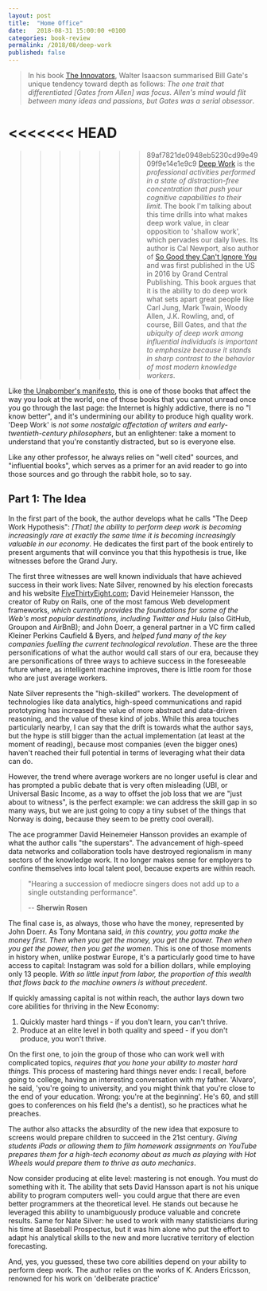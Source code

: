 ```yaml
---
layout: post
title:  "Home Office"
date:   2018-08-31 15:00:00 +0100
categories: book-review
permalink: /2018/08/deep-work
published: false
---
```

> In his book [The Innovators](https://www.amazon.com/Innovators-Hackers-Geniuses-Created-Revolution/dp/1476708703), Walter Isaacson summarised Bill Gate's unique tendency toward depth as follows: _The one trait that differentiated [Gates from Allen] was focus. Allen's mind would flit between many ideas and passions, but Gates was a serial obsessor_.

<<<<<<< HEAD
=======


>>>>>>> 89af7821de0948eb5230cd99e4909f9e14e1e9c9
[Deep Work](https://www.amazon.com/Deep-Work-Focused-Success-Distracted/dp/1455586692) is the *professional activities performed in a state of distraction-free concentration that push your cognitive capabilities to their limit*. The book I'm talking about this time drills into what makes deep work value, in clear opposition to 'shallow work', which pervades our daily lives. Its author is Cal Newport, also author of [So Good they Can't Ignore You](https://www.amazon.com/Good-They-Cant-Ignore-You/dp/1455509124/ref=pd_sim_14_1?_encoding=UTF8&pd_rd_i=1455509124&pd_rd_r=62e5c976-ac8e-11e8-8742-1712fd196554&pd_rd_w=PYHhw&pd_rd_wg=MWemg&pf_rd_i=desktop-dp-sims&pf_rd_m=ATVPDKIKX0DER&pf_rd_p=a180fdfb-b54e-4904-85ba-d852197d6c09&pf_rd_r=XW18WZ7NEDFFTYSAAZDV&pf_rd_s=desktop-dp-sims&pf_rd_t=40701&psc=1&refRID=XW18WZ7NEDFFTYSAAZDV) and was first published in the US in 2016 by Grand Central Publishing. This book argues that it is the ability to do deep work what sets apart great people like Carl Jung, Mark Twain, Woody Allen, J.K. Rowling, and, of course, Bill Gates, and that *the ubiquity of deep work among influential individuals is important to emphasize because it stands in sharp contrast to the behavior of most modern knowledge workers*.

Like [the Unabomber's manifesto](http://editions-hache.com/essais/pdf/kaczynski2.pdf), this is one of those books that affect the way you look at the world, one of those books that you cannot unread once you go through the last page: the Internet is highly addictive, there is no "I know better", and it's undermining our ability to produce high quality work. 'Deep Work' is *not some nostalgic affectation of writers and early-twentieth-century philosophers*, but an enlightener: take a moment to understand that you're constantly distracted, but so is everyone else.

Like any other professor, he always relies on "well cited" sources, and "influential books", which serves as a primer for an avid reader to go into those sources and go through the rabbit hole, so to say.

## Part 1: The Idea
In the first part of the book, the author develops what he calls "The Deep Work Hypothesis": *[That] the ability to perform deep work is becoming increasingly rare at exactly the same time it is becoming increasingly valuable in our economy*. He dedicates the first part of the book entirely to present arguments that will convince you that this hypothesis is true, like witnesses before the Grand Jury.

The first three witnesses are well known individuals that have achieved success in their work lives: Nate Silver, renowned by his election forecasts and his website [FiveThirtyEight.com](https://fivethirtyeight.com/); David Heinemeier Hansson, the creator of Ruby on Rails, one of the most famous Web development frameworks, *which currently provides the foundations for some of the Web's most popular destinations, including Twitter and Hulu* (also GitHub, Groupon and AirBnB); and John Doerr, a general partner in a VC firm called Kleiner Perkins Caufield & Byers, and *helped fund many of the key companies fuelling the current technological revolution*. These are the three personifications of what the author would call stars of our era, because they are personifications of three ways to achieve success in the foreseeable future where, as intelligent machine improves, there is little room for those who are just average workers.

Nate Silver represents the "high-skilled" workers. The development of technologies like data analytics, high-speed communications and rapid prototyping has increased the value of more abstract and data-driven reasoning, and the value of these kind of jobs. While this area touches particularly nearby, I can say that the drift is towards what the author says, but the hype is still bigger than the actual implementation (at least at the moment of reading), because most companies (even the bigger ones) haven't reached their full potential in terms of leveraging what their data can do.

However, the trend where average workers are no longer useful is clear and has prompted a public debate that is very often misleading (UBI, or Universal Basic Income, as a way to offset the job loss that we are "just about to witness", is the perfect example: we can address the skill gap in so many ways, but we are just going to copy a tiny subset of the things that Norway is doing, because they seem to be pretty cool overall).

The ace programmer David Heinemeier Hansson provides an example of what the author calls "the superstars". The advancement of high-speed data networks and collaboration tools have destroyed regionalism in many sectors of the knowledge work. It no longer makes sense for employers to confine themselves into local talent pool, because experts are within reach.

> "Hearing a succession of mediocre singers does not add up to a single outstanding performance".
>
> -- __Sherwin Rosen__

The final case is, as always, those who have the money, represented by John Doerr. As Tony Montana said, *in this country, you gotta make the money first. Then when you get the money, you get the power. Then when you get the power, then you get the women*. This is one of those moments in history when, unlike postwar Europe, it's a particularly good time to have access to capital: Instagram was sold for a billion dollars, while employing only 13 people. *With so little input from labor, the proportion of this wealth that flows back to the machine owners is without precedent*.

If quickly amassing capital is not within reach, the author lays down two core abilities for thriving in the New Economy:

1. Quickly master hard things - if you don't learn, you can't thrive.
2. Produce at an elite level in both quality and speed - if you don't produce, you won't thrive.

On the first one, to join the group of those who can work well with complicated topics, *requires that you hone your ability to master hard things*. This process of mastering hard things never ends: I recall, before going to college, having an interesting conversation with my father. 'Alvaro', he said, 'you're going to university, and you might think that you're close to the end of your education. Wrong: you're at the beginning'. He's 60, and still goes to conferences on his field (he's a dentist), so he practices what he preaches.

The author also attacks the absurdity of the new idea that exposure to screens would prepare children to succeed in the 21st century. *Giving students iPads or allowing them to film homework assignments on YouTube prepares them for a high-tech economy about as much as playing with Hot Wheels would prepare them to thrive as auto mechanics*.

Now consider producing at elite level: mastering is not enough. You must do something with it. The ability that sets David Hansson apart is not his unique ability to program computers well- you could argue that there are even better programmers at the theoretical level. He stands out because he leveraged this ability to unambiguously produce valuable and concrete results. Same for Nate Silver: he used to work with many statisticians during his time at Baseball Prospectus, but it was him alone who put the effort to adapt his analytical skills to the new and more lucrative territory of election forecasting.

And, yes, you guessed, these two core abilities depend on your ability to perform deep work. The author relies on the works of K. Anders Ericsson, renowned for his work on 'deliberate practice'
